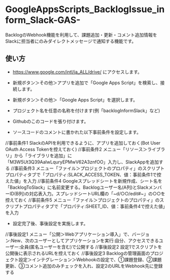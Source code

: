 # GoogleAppsScripts_BacklogIssue_inform_Slack-GAS-
BacklogのWebhook機能を利用して、課題追加・更新・コメント追加情報をSlackに担当者にのみダイレクトメッセージで通知する機能です。

## 使い方

* https://www.google.com/intl/ja_ALL/drive/ にアクセスします。
* 新規ボタン＞その他＞アプリを追加で「Google Apps Script」を検索し、接続します。
* 新規ボタン＞その他＞「Google Apps Script」を選択します。
* プロジェクト名を任意の名称を付けます(例「backlogInformSlack」など)
* Githubのこのコードを張り付けます。

* ソースコードのコメントに書かれた以下事前条件を設定します。

//事前条件1 SlackのAPIを利用できるように、アプリを追加しておく(Bot User OAuth Access Tokenを控えておく)
//事前条件2 メニュー「リソース＞ライブラリ」から「ライブラリを追加」に「M3W5Ut3Q39AaIwLquryEPMwV62A3znfOO」入力し、SlackAppを追加する
//事前条件3 メニュー「ファイル＞プロジェクトのプロパティ」のスクリプトプロパティタブで「プロパティ:SLACK_ACCESS_TOKEN、値：事前条件1で控えた値」を入力
//事前条件4 Googleスプレッドシートを新規作成、シート名を「BacklogToSlack」に名前変更する。Backlogユーザー名(A列)とSlackメンバーID(B列)の対応表入力。スプレッドシートURL欄の「~d/○○/edit#~」の○○を控えておく
//事前条件5 メニュー「ファイル＞プロジェクトのプロパティ」のスクリプトプロパティタブで「プロパティ:SHEET_ID、値：事前条件4で控えた値」を入力

* 設定完了後、事後設定を実施します。

//事後設定1 メニュー「公開＞Webアプリケーション導入」で、バージョン:New、次のユーザーとしてアプリケーションを実行:自分、アクセスできるユーザー:全員(匿名ユーザーを含む)で公開する
//事後設定2 設定1でスクリプトを公開後に表示されるURLを控えておく
//事後設定3 Backlogの管理画面のプロジェクト設定＞インテグレーション＞Webhookの設定で、①課題登録、②課題更新、③コメント追加のみチェックを入れ、設定2のURLをWebhook先に登録する
